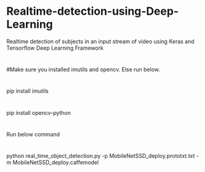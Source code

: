 # Realtime-detection-using-Deep-Learning
Realtime detection of subjects in an input stream of video using Keras and Tensorflow Deep Learning Framework
# 

#Make sure you installed imutils and opencv. Else run below.
# 
pip install imutils
# 
pip install opencv-python
# 
Run below command

# 
python real_time_object_detection.py -p MobileNetSSD_deploy.prototxt.txt -m MobileNetSSD_deploy.caffemodel

